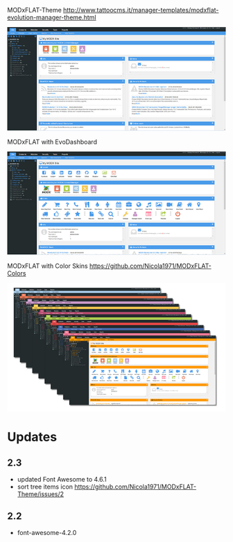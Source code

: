 MODxFLAT-Theme
http://www.tattoocms.it/manager-templates/modxflat-evolution-manager-theme.html

![dashboard](https://raw.githubusercontent.com/Nicola1971/training-materials/master/doc/Dashboard-resized.jpg)

MODxFLAT with EvoDashboard

![dashboard with plugin](https://raw.githubusercontent.com/Nicola1971/training-materials/master/doc/Dashboard-with-plugin-resized.jpg)

MODxFLAT with Color Skins
https://github.com/Nicola1971/MODxFLAT-Colors

![color skin](https://raw.githubusercontent.com/Nicola1971/training-materials/master/Images/MODxColors.jpg)


# Updates

## 2.3
* updated Font Awesome to 4.6.1
* sort tree items icon https://github.com/Nicola1971/MODxFLAT-Theme/issues/2

## 2.2 
* font-awesome-4.2.0
